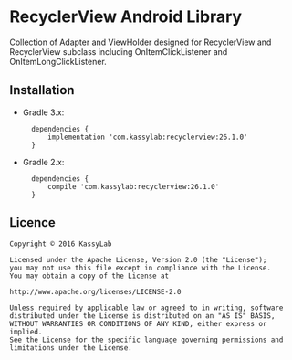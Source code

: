 # RecyclerView Android Library

Collection of Adapter and ViewHolder designed for RecyclerView and RecyclerView subclass including OnItemClickListener and OnItemLongClickListener.

## Installation

- Gradle 3.x:

		dependencies {
			implementation 'com.kassylab:recyclerview:26.1.0'
		}

- Gradle 2.x:

		dependencies {
			compile 'com.kassylab:recyclerview:26.1.0'
		}

## Licence

	Copyright © 2016 KassyLab

	Licensed under the Apache License, Version 2.0 (the "License");
	you may not use this file except in compliance with the License.
	You may obtain a copy of the License at

	http://www.apache.org/licenses/LICENSE-2.0

	Unless required by applicable law or agreed to in writing, software
	distributed under the License is distributed on an "AS IS" BASIS,
	WITHOUT WARRANTIES OR CONDITIONS OF ANY KIND, either express or 
	implied.
	See the License for the specific language governing permissions and
	limitations under the License.
